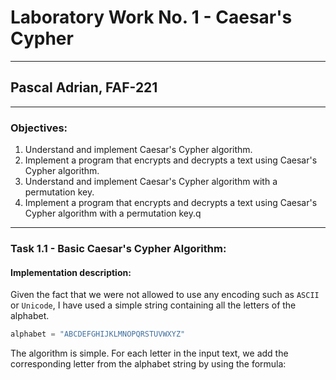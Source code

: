 # Laboratory Work No. 1 - Caesar's Cypher

---

## Pascal Adrian, FAF-221

---

### Objectives:
1. Understand and implement Caesar's Cypher algorithm.
2. Implement a program that encrypts and decrypts a text using Caesar's Cypher algorithm.
3. Understand and implement Caesar's Cypher algorithm with a permutation key.
4. Implement a program that encrypts and decrypts a text using Caesar's Cypher algorithm with a permutation key.q

---

### Task 1.1 - Basic Caesar's Cypher Algorithm:
#### Implementation description:

Given the fact that we were not allowed to use any encoding such as `ASCII` or `Unicode`, I have used a simple
string containing all the letters of the alphabet. 

```python
alphabet = "ABCDEFGHIJKLMNOPQRSTUVWXYZ"
```

The algorithm is simple. For each letter in the input text, we add the corresponding letter from the alphabet string
by using the formula:

